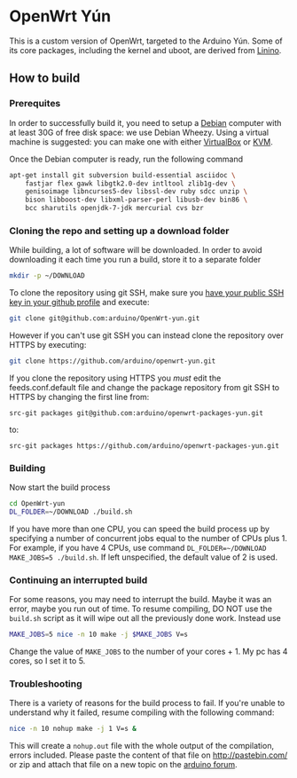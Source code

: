 # OpenWrt Yún

This is a custom version of OpenWrt, targeted to the Arduino Yún. Some of its core packages, including the kernel and uboot, are derived from [Linino](http://linino.org/doku.php).

## How to build

### Prerequites

In order to successfully build it, you need to setup a [Debian](https://www.debian.org/) computer with at least 30G of free disk space: we use Debian Wheezy. Using a virtual machine is suggested: you can make one with either [VirtualBox](https://www.virtualbox.org/) or [KVM](http://www.linux-kvm.org/page/Main_Pag).

Once the Debian computer is ready, run the following command

```bash
apt-get install git subversion build-essential asciidoc \
	fastjar flex gawk libgtk2.0-dev intltool zlib1g-dev \
	genisoimage libncurses5-dev libssl-dev ruby sdcc unzip \
	bison libboost-dev libxml-parser-perl libusb-dev bin86 \
	bcc sharutils openjdk-7-jdk mercurial cvs bzr
```

### Cloning the repo and setting up a download folder

While building, a lot of software will be downloaded. In order to avoid downloading it each time you run a build, store it to a separate folder

```bash
mkdir -p ~/DOWNLOAD
```

To clone the repository using git SSH, make sure you [have your public SSH key in your github profile](https://help.github.com/articles/generating-ssh-keys) and execute:

```bash
git clone git@github.com:arduino/OpenWrt-yun.git
```

However if you can't use git SSH you can instead clone the repository over HTTPS by executing:

```bash
git clone https://github.com/arduino/openwrt-yun.git
````

If you clone the repository using HTTPS you _must_ edit the feeds.conf.default file and change the package repository from git SSH to HTTPS by changing the first line from:

```
src-git packages git@github.com:arduino/openwrt-packages-yun.git
```

to:

```
src-git packages https://github.com/arduino/openwrt-packages-yun.git
```

### Building

Now start the build process

```bash
cd OpenWrt-yun
DL_FOLDER=~/DOWNLOAD ./build.sh
```

If you have more than one CPU, you can speed the build process up by specifying a number of concurrent jobs equal to the number of CPUs plus 1. For example, if you have 4 CPUs, use command `DL_FOLDER=~/DOWNLOAD MAKE_JOBS=5 ./build.sh`. If left unspecified, the default value of 2 is used.

### Continuing an interrupted build

For some reasons, you may need to interrupt the build. Maybe it was an error, maybe you run out of time. To resume compiling, DO NOT use the `build.sh` script as it will wipe out all the previously done work. Instead use

```bash
MAKE_JOBS=5 nice -n 10 make -j $MAKE_JOBS V=s
```

Change the value of `MAKE_JOBS` to the number of your cores + 1. My pc has 4 cores, so I set it to 5.

### Troubleshooting

There is a variety of reasons for the build process to fail. If you're unable to understand why it failed, resume compiling with the following command:

```bash
nice -n 10 nohup make -j 1 V=s &
```

This will create a `nohup.out` file with the whole output of the compilation, errors included. Please paste the content of that file on http://pastebin.com/ or zip and attach that file on a new topic on the 
[arduino forum](http://forum.arduino.cc/index.php?board=93.0).
